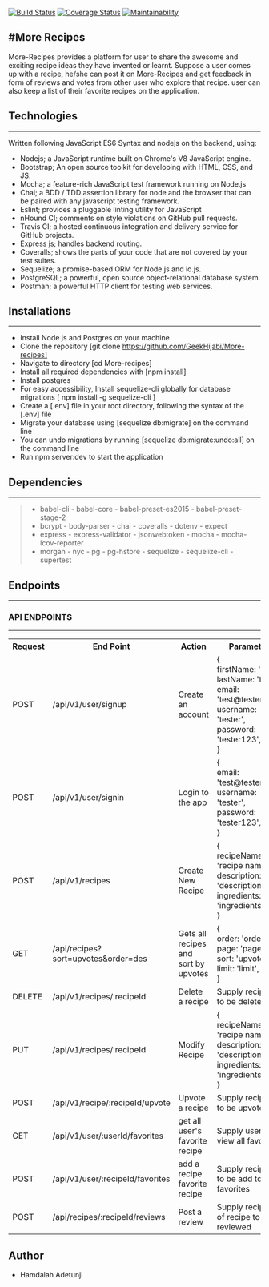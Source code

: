 [![Build Status](https://travis-ci.org/GeekHijabi/More-recipes.svg?branch=development)](https://travis-ci.org/GeekHijabi/More-recipes)
[![Coverage Status](https://coveralls.io/repos/github/GeekHijabi/More-recipes/badge.svg?branch=development)](https://coveralls.io/github/GeekHijabi/More-recipes?branch=development)
[![Maintainability](https://api.codeclimate.com/v1/badges/fd85a9dcb3df2fd5ad26/maintainability)](https://codeclimate.com/github/GeekHijabi/More-recipes/maintainability)


#More Recipes
-------------------

More-Recipes provides a platform for user to share the awesome and exciting  recipe ideas they have invented or learnt.  Suppose a user comes up with a recipe,  he/she can post it on More-Recipes and  get feedback in form of reviews and votes from other user who explore that recipe. user can also keep a list of their favorite recipes on the application.

## Technologies
-------------------
Written following JavaScript ES6 Syntax and nodejs on the backend, using:

* Nodejs; a JavaScript runtime built on Chrome's V8 JavaScript engine.
* Bootstrap; An open source toolkit for developing with HTML, CSS, and JS.
* Mocha; a feature-rich JavaScript test framework running on Node.js
* Chai; a BDD / TDD assertion library for node and the browser that can be paired with any javascript testing framework.
* Eslint; provides a pluggable linting utility for JavaScript
* nHound CI; comments on style violations on GitHub pull requests.
* Travis CI; a hosted continuous integration and delivery service for GitHub projects.
* Express js; handles backend routing.
* Coveralls; shows the parts of your code that are not covered by your test suites.
* Sequelize; a promise-based ORM for Node.js and io.js.
* PostgreSQL; a powerful, open source object-relational database system.
* Postman; a powerful HTTP client for testing web services.

## Installations
-------------------
* Install Node js and Postgres on your machine
* Clone the repository [git clone https://github.com/GeekHijabi/More-recipes]
* Navigate to directory [cd More-recipes]
* Install all required dependencies with [npm install]
* Install postgres
* For easy accessibility, Install sequelize-cli globally for database migrations [ npm install -g sequelize-cli ]
* Create a [.env] file in your root directory, following the syntax of the [.env] file
* Migrate your database using [sequelize db:migrate] on the command line
* You can undo migrations by running [sequelize db:migrate:undo:all] on the command line
* Run npm server:dev to start the application

## Dependencies
--------------------
> - babel-cli    - babel-core    - babel-preset-es2015   - babel-preset-stage-2
> - bcrypt   - body-parser    - chai   - coveralls    - dotenv  - expect
> - express  - express-validator  - jsonwebtoken   - mocha   - mocha-lcov-reporter
> - morgan   - nyc    - pg   - pg-hstore  - sequelize   - sequelize-cli   - supertest

## Endpoints
--------------------
<h3>API ENDPOINTS</h3>
<hr>
<table>
  <tr>
      <th>Request</th>
      <th>End Point</th>
      <th>Action</th>
      <th>Parameters</th>
  </tr>
  <tr>
      <td>POST</td>
      <td>/api/v1/user/signup</td>
      <td>Create an account</td>
      <td>{
    <br>
      firstName: 'test',<br>
      lastName: 'test',<br>
      email: 'test@tester.com',<br>
      username: 'tester',<br>
      password: 'tester123',<br>}
    <br>
    </td>
  </tr>
  <tr>
      <td>POST</td>
      <td>/api/v1/user/signin</td>
      <td>Login to the app</td>
      <td>{
    <br>
      email: 'test@tester.com',<br>
      username: 'tester',<br>
      password: 'tester123',<br>}
    <br>
    </td>
  </tr>
  <tr>
      <td>POST</td>
      <td>/api/v1/recipes</td>
      <td>Create New Recipe</td>
      <td>{
    <br>
      recipeName: 'recipe name',<br>
      description: 'description',<br>
      ingredients: 'ingredients',<br>}
    <br>
    </td>
  </tr>
  <tr>
      <td>GET</td>
      <td>/api/recipes?sort=upvotes&order=des </td>
      <td>Gets all recipes and sort by upvotes</td>
      <td>{
    <br>
      order: 'order',<br>
      page: 'page',<br>
      sort: 'upvotes',<br>
      limit: 'limit',<br>}
    <br>
    </td>
  </tr>
  
  <tr>
      <td>DELETE</td>
      <td>/api/v1/recipes/:recipeId</td>
      <td>Delete a recipe</td>
      <td>Supply recipe Id to be deleted</td>
  </tr>
  
  <tr>
      <td>PUT</td>
      <td>/api/v1/recipes/:recipeId</td>
      <td>Modify Recipe</td>
      <td>{
    <br>
      recipeName: 'recipe name',<br>
      description: 'description',<br>
      ingredients: 'ingredients',<br>}
    <br>
    </td>
  </tr>
  
  <tr>
      <td>POST</td>
      <td>/api/v1/recipe/:recipeId/upvote</td>
      <td>Upvote a recipe</td>
      <td>Supply recipe Id to be upvoted</td>
  </tr>

  <tr>
      <td>GET</td>
      <td>/api/v1/user/:userId/favorites</td>
      <td>get all user's favorite recipe</td>
      <td>Supply user Id to view all favorites</td>
  </tr>
  <tr>
      <td>POST</td>
      <td>/api/v1/user/:recipeId/favorites</td>
      <td>add a recipe favorite recipe</td>
      <td>Supply recipe id to  be add to favorites</td>
  </tr>
  <tr>
      <td>POST</td>
      <td>/api/recipes/:recipeId/reviews </td>
      <td>Post a review</td>
      <td>Supply recipe id of recipe to be reviewed</td>
  </tr>
</table>


## Author
-  Hamdalah Adetunji

